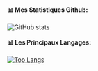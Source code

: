 
<strong>📊 Mes Statistiques Github:</strong><br><br>
![GitHub stats](https://github-readme-stats.vercel.app/api?username=zetro-dev)<br><br>
<strong>📊 Les Principaux Langages:</strong><br><br>
[![Top Langs](https://github-readme-stats.vercel.app/api/top-langs/?username=zetro-dev)](https://github.com/zetro-dev/github-readme-stats)
